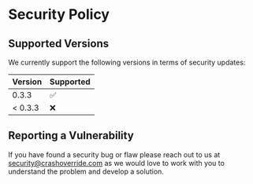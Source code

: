 # Security Policy

## Supported Versions

We currently support the following versions in terms of security updates:

| Version | Supported          |
| ------- | ------------------ |
| 0.3.3   | :white_check_mark: |
| < 0.3.3 | :x:                |

## Reporting a Vulnerability

If you have found a security bug or flaw please reach out to us at
[security@crashoverride.com](mailto:security@crashoverride.com) as
we would love to work with you to understand the problem and develop
a solution.

